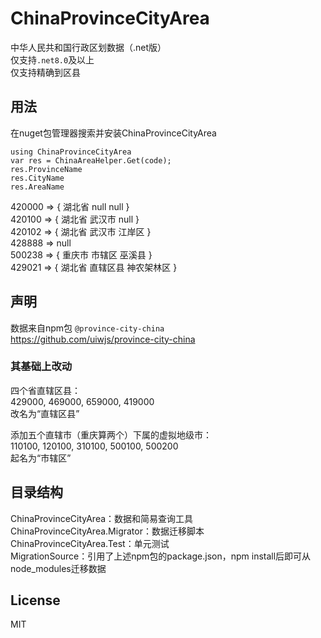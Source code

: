 # ChinaProvinceCityArea
中华人民共和国行政区划数据（.net版）  
仅支持```.net8.0```及以上  
仅支持精确到区县

## 用法
在nuget包管理器搜索并安装ChinaProvinceCityArea
```
using ChinaProvinceCityArea
var res = ChinaAreaHelper.Get(code);
res.ProvinceName
res.CityName
res.AreaName
```

420000 => { 湖北省 null null }  
420100 => { 湖北省 武汉市 null }  
420102 => { 湖北省 武汉市 江岸区 }  
428888 => null  
500238 => { 重庆市 市辖区 巫溪县 }  
429021 => { 湖北省 直辖区县 神农架林区 }  

## 声明
数据来自npm包 ```@province-city-china```  
https://github.com/uiwjs/province-city-china  

### 其基础上改动
四个省直辖区县：  
429000, 469000, 659000, 419000  
改名为“直辖区县”  
  
添加五个直辖市（重庆算两个）下属的虚拟地级市：  
110100, 120100, 310100, 500100, 500200  
起名为“市辖区”

## 目录结构
ChinaProvinceCityArea：数据和简易查询工具  
ChinaProvinceCityArea.Migrator：数据迁移脚本  
ChinaProvinceCityArea.Test：单元测试  
MigrationSource：引用了上述npm包的package.json，npm install后即可从node_modules迁移数据

## License
MIT